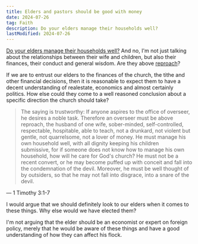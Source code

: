 ```yaml
---
title: Elders and pastors should be good with money
date: 2024-07-26
tag: Faith
description: Do your elders manage their households well?
lastModified: 2024-07-26
---
```


[Do your elders manage their households well?](https://x.com/PerfInjust/status/1814819350768914771) And no, I'm not just talking about the relationships between their wife and children, but also their finances, their conduct and general wisdom. Are they above [reproach](https://www.merriam-webster.com/dictionary/reproach)?

If we are to entrust our elders to the finances of the church, the tithe and other financial decisions, then it is reasonable to expect them to have a decent understanding of realestate, economics and almost certainly politics. How else could they come to a well reasoned conclusion about a specific direction the church should take?

> The saying is trustworthy: If anyone aspires to the office of overseer, he desires a noble task. Therefore an overseer must be above reproach, the husband of one wife, sober-minded, self-controlled, respectable, hospitable, able to teach, not a drunkard, not violent but gentle, not quarrelsome, not a lover of money. He must manage his own household well, with all dignity keeping his children submissive, for if someone does not know how to manage his own household, how will he care for God's church? He must not be a recent convert, or he may become puffed up with conceit and fall into the condemnation of the devil. Moreover, he must be well thought of by outsiders, so that he may not fall into disgrace, into a snare of the devil.

— 1 Timothy 3:1-7

I would argue that we should definitely look to our elders when it comes to these things. Why else would we have elected them?

I'm not arguing that the elder should be an economist or expert on foreign policy, merely that he would be aware of these things and have a good understanding of how they can affect his flock.
